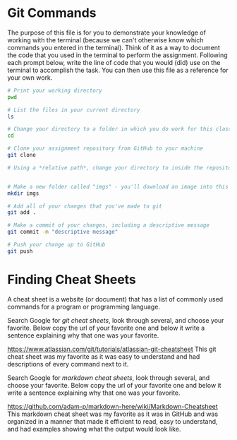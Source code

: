 # Git Commands
The purpose of this file is for you to demonstrate your knowledge of working with the terminal (because we can't otherwise know which commands you entered in the terminal). Think of it as a way to document the code that you used in the terminal to perform the assignment. Following each prompt below, write the line of code that you would (did) use on the terminal to accomplish the task. You can then use this file as a reference for your own work.

```bash
# Print your working directory
pwd

# List the files in your current directory
ls

# Change your directory to a folder in which you do work for this class
cd

# Clone your assignment repository from GitHub to your machine
git clone

# Using a *relative path*, change your directory to inside the repository you just cloned


# Make a new folder called "imgs" - you'll download an image into this folder
mkdir imgs

# Add all of your changes that you've made to git
git add .

# Make a commit of your changes, including a descriptive message
git commit -m "descriptive message"

# Push your change up to GitHub
git push

```

# Finding Cheat Sheets

A cheat sheet is a website (or document) that has a list of commonly used commands for a program or programming language.

Search Google for *git cheat sheets*, look through several, and choose your favorite. Below copy the url of your favorite one and below it write a sentence explaining why that one was your favorite.

https://www.atlassian.com/git/tutorials/atlassian-git-cheatsheet
This git cheat sheet was my favorite as it was easy to understand and had descriptions of every command next to it.

Search Google for *markdown cheat sheets*, look through several, and choose your favorite. Below copy the url of your favorite one and below it write a sentence explaining why that one was your favorite.

https://github.com/adam-p/markdown-here/wiki/Markdown-Cheatsheet
This markdown cheat sheet was my favorite as it was in GitHub and was organized in a manner that made it efficient to read, easy to understand, and had examples showing what the output would look like.

